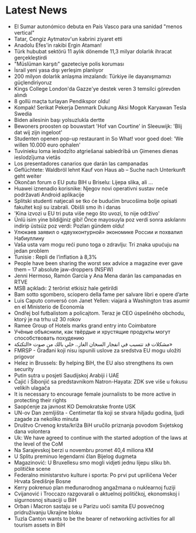 # Latest News
-  El Sumar autonómico debuta en País Vasco para una sanidad "menos vertical"
-  Tatar, Cengiz Aytmatov'un kabrini ziyaret etti
-  Anadolu Efes'in rakibi Ergin Ataman!
-  Türk hububat sektörü 11 aylık dönemde 11,3 milyar dolarlık ihracat gerçekleştirdi
-  "Müslüman karşıtı" gazeteciye polis koruması
-  İsrail yeni yasa dışı yerleşim planlıyor
-  200 milyon dolarlık anlaşma imzalandı: Türkiye ile dayanışmamızı güçlendiriyoruz
-  Kings College London'da Gazze'ye destek veren 3 temsilci görevden alındı
-  8 gollü maçta turlayan Pendikspor oldu!
-  Kompak! Serikat Pekerja Denmark Dukung Aksi Mogok Karyawan Tesla Swedia
-  Biden ailesinin başı yolsuzlukla dertte
-  Bewoners proosten op bouwstart 'Hof van Courtine' in Sleeuwijk: 'Blij dat wij zijn ingeloot'
-  Studenten openen pop-up restaurant in So What! voor goed doel: 'We willen 10.000 euro ophalen'
-  Tuvinieku loma ieslodzīto atgriešanai sabiedrībā un Ģimenes dienas ieslodzījuma vietās
-  Los presentadores canarios que darán las campanadas
-  Geflüchtete: Waldbröl lehnt Kauf von Haus ab – Suche nach Unterkunft geht weiter
-  Okončan forum o EU putu BIH u Briselu: Lijepa slika, ali …
-  Huawei iznenadio korisnike: Njegov novi operativni sustav neće podržavati Android aplikacije
-  Splitski studenti natjecali se tko će budućim brucošima bolje opisati fakultet koji su izabrali. Obišli smo ih i danas
-  'Kina izvozi u EU tri puta više nego što uvozi, to nije održivo'
-  Ünlü isim yine bildiğiniz gibi! Önce mayosuyla poz verdi sonra askılarını indirip üstsüz poz verdi: Pozları gündem oldu!
-  Улюкаев заявил о «двухконтурной» экономике России и похвалил Набиуллину
-  Vaša usta vam mogu reći puno toga o zdravlju: Tri znaka upućuju na jedan problem
-  Tunisie : Repli de l’inflation à 8,3%
-  People have been sharing the worst sex advice a magazine ever gave them – 17 absolute jaw-droppers (NSFW)
-  Jenni Hermoso, Ramón García y Ana Mena darán las campanadas en RTVE
-  MSB açıkladı: 2 terörist etkisiz hale getirildi
-  Bam sotto sgombero, sciopero della fame per salvare libri e opere d’arte
-  Luis Caputo conversó con Janet Yellen: viajará a Washington tras asumir en el Ministerio de Economía
-  Ondřej bol futbalistom a policajtom. Teraz je CEO úspešného obchodu, ktorý je na trhu už 30 rokov
-  Ramee Group of Hotels marks grand entry into Coimbatore
-  Учёные объяснили, как твёрдые и хрустящие продукты могут способствовать похудению
-  مشكلات قد تتسبب في انفجار السخان الغاز.. خلي بالك من صوت «التكتكة»
-  FMRSP - Građani koji nisu ispunili uslove za sredstva EU mogu uložiti prigovor
-  Helez in Brussels: By helping BiH, the EU also strengthens its own security
-  Putin sutra u posjeti Saudijskoj Arabiji i UAE
-  Čajić i Šibonjić sa predstavnikom Natron-Hayata: ZDK sve više u fokusu velikih ulagača
-  It is necessary to encourage female journalists to be more active in protecting their rights
-  Saopćenje za javnost KO Demokratske fronte USK
-  UN-ov Dan zemljišta - Centimetar tla koji se stvara hiljadu godina, ljudi zagade za nekoliko minuta
-  Društvo Crvenog krsta/križa BiH uručilo priznanja povodom Svjetskog dana volontera
-  Uk: We have agreed to continue with the started adoption of the laws at the level of the CoM
-  Na Sarajevskoj berzi u novembru promet 40,4 miliona KM
-  U Splitu preminuo legendarni član Bijelog dugmeta
-  Magazinović: U Bruxellesu smo mogli vidjeti jednu lijepu sliku bh. političke scene
-  Federalno ministarstvo kulture i sporta: Po prvi put upriličena Večer Hrvata Središnje Bosne
-  Kerry pokrenuo plan međunarodnog angažmana o nuklearnoj fuziji
-  Cvijanović i Troccazo razgovarali o aktuelnoj političkoj, ekonomskoj i sigurnosnoj situaciji u BiH
-  Orban i Macron sastaju se u Parizu uoči samita EU posvećnog pridruživanju Ukrajine bloku
-  Tuzla Canton wants to be the bearer of networking activities for all tourism assets in BiH
